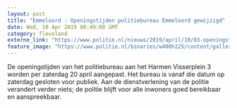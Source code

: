 ```yaml
---
layout: post
title: "Emmeloord - Openingstijden politiebureau Emmeloord gewijzigd"
date: Wed, 10 Apr 2019 08:49:00 GMT
category: flevoland
externe_link: "https://www.politie.nl/nieuws/2019/april/10/03-openingstijden-politiebureau-emmeloord-gewijzigd.html"
feature_image: "https://www.politie.nl/binaries/w400h225/content/gallery/politie/mijn-buurt/bureaus/03/fl-emmeloord-img_1060.jpg"
---
```


De openingstijden van het politiebureau aan het Harmen Visserplein 3 worden per zaterdag 20 april aangepast. Het bureau is vanaf die datum op zaterdag gesloten voor publiek. Aan de dienstverlening van de politie verandert verder niets; de politie blijft voor alle inwoners goed bereikbaar en aanspreekbaar.

